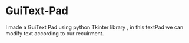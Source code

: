 # GuiText-Pad
I made a GuiText Pad using python Tkinter library , in this textPad we can modify text according to our recuirment.
